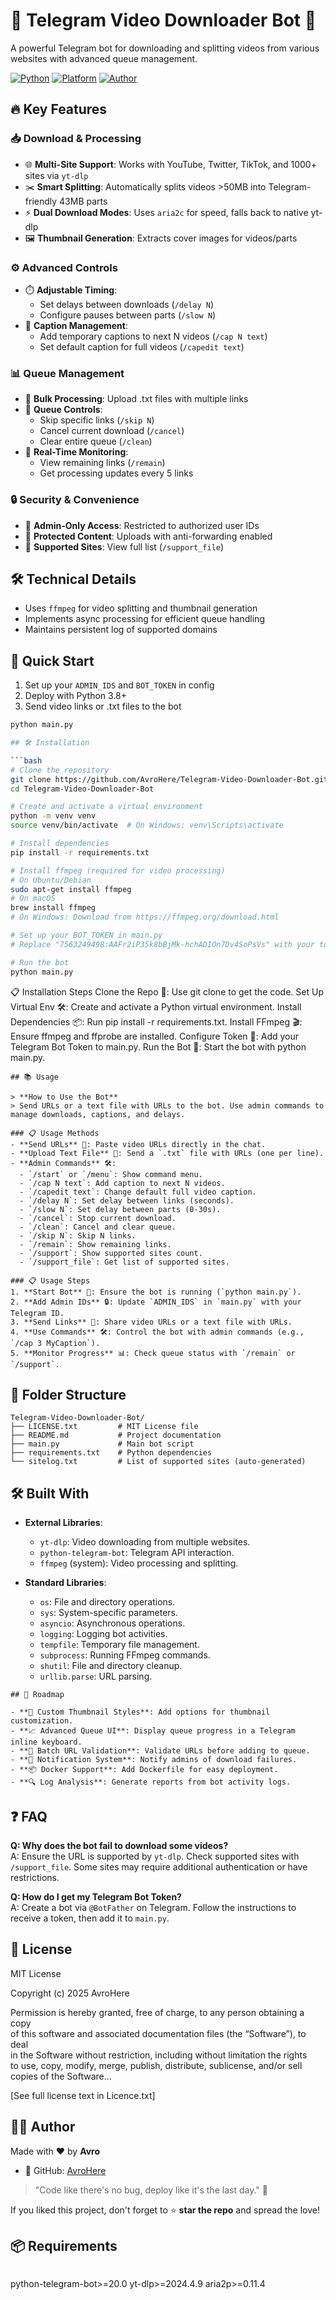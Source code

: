 # 🎥 Telegram Video Downloader Bot 🤖

A powerful Telegram bot for downloading and splitting videos from various websites with advanced queue management.

[![Python](https://img.shields.io/badge/Python-3.8%2B-blue)](https://www.python.org/)
[![Platform](https://img.shields.io/badge/Platform-Linux%20%7C%20Windows-green)](https://www.python.org/downloads/)
[![Author](https://img.shields.io/badge/Author-AvroHere-orange)](https://github.com/AvroHere)

## 🔥 Key Features  

### 📥 Download & Processing  
- 🌐 **Multi-Site Support**: Works with YouTube, Twitter, TikTok, and 1000+ sites via `yt-dlp`  
- ✂️ **Smart Splitting**: Automatically splits videos >50MB into Telegram-friendly 43MB parts  
- ⚡ **Dual Download Modes**: Uses `aria2c` for speed, falls back to native yt-dlp  
- 🖼️ **Thumbnail Generation**: Extracts cover images for videos/parts  

### ⚙️ Advanced Controls  
- ⏱️ **Adjustable Timing**:  
  - Set delays between downloads (`/delay N`)  
  - Configure pauses between parts (`/slow N`)  
- 📝 **Caption Management**:  
  - Add temporary captions to next N videos (`/cap N text`)  
  - Set default caption for full videos (`/capedit text`)  

### 📊 Queue Management  
- 📂 **Bulk Processing**: Upload .txt files with multiple links  
- 🔄 **Queue Controls**:  
  - Skip specific links (`/skip N`)  
  - Cancel current download (`/cancel`)  
  - Clear entire queue (`/clean`)  
- 📡 **Real-Time Monitoring**:  
  - View remaining links (`/remain`)  
  - Get processing updates every 5 links  

### 🔒 Security & Convenience  
- 👑 **Admin-Only Access**: Restricted to authorized user IDs  
- 🔐 **Protected Content**: Uploads with anti-forwarding enabled  
- 📜 **Supported Sites**: View full list (`/support_file`)  

## 🛠️ Technical Details  
- Uses `ffmpeg` for video splitting and thumbnail generation  
- Implements async processing for efficient queue handling  
- Maintains persistent log of supported domains  

## 🚀 Quick Start  
1. Set up your `ADMIN_IDS` and `BOT_TOKEN` in config  
2. Deploy with Python 3.8+  
3. Send video links or .txt files to the bot  

```bash
python main.py

## 🛠️ Installation

```bash
# Clone the repository
git clone https://github.com/AvroHere/Telegram-Video-Downloader-Bot.git
cd Telegram-Video-Downloader-Bot

# Create and activate a virtual environment
python -m venv venv
source venv/bin/activate  # On Windows: venv\Scripts\activate

# Install dependencies
pip install -r requirements.txt

# Install ffmpeg (required for video processing)
# On Ubuntu/Debian
sudo apt-get install ffmpeg
# On macOS
brew install ffmpeg
# On Windows: Download from https://ffmpeg.org/download.html

# Set up your BOT_TOKEN in main.py
# Replace "7563249498:AAFr2iP35k8bBjMk-hchADIOn7Dv4SoPsVs" with your token

# Run the bot
python main.py
```

📋 Installation Steps
Clone the Repo 🐑: Use git clone to get the code.
Set Up Virtual Env 🛠️: Create and activate a Python virtual environment.
Install Dependencies 📦: Run pip install -r requirements.txt.
Install FFmpeg 🎬: Ensure ffmpeg and ffprobe are installed.
Configure Token 🔑: Add your Telegram Bot Token to main.py.
Run the Bot 🚀: Start the bot with python main.py.


```🧠 Usage
## 📚 Usage

> **How to Use the Bot**  
> Send URLs or a text file with URLs to the bot. Use admin commands to manage downloads, captions, and delays.

### 📋 Usage Methods
- **Send URLs** 🔗: Paste video URLs directly in the chat.
- **Upload Text File** 📄: Send a `.txt` file with URLs (one per line).
- **Admin Commands** 🛠️:
  - `/start` or `/menu`: Show command menu.
  - `/cap N text`: Add caption to next N videos.
  - `/capedit text`: Change default full video caption.
  - `/delay N`: Set delay between links (seconds).
  - `/slow N`: Set delay between parts (0-30s).
  - `/cancel`: Stop current download.
  - `/clean`: Cancel and clear queue.
  - `/skip N`: Skip N links.
  - `/remain`: Show remaining links.
  - `/support`: Show supported sites count.
  - `/support_file`: Get list of supported sites.

### 📋 Usage Steps
1. **Start Bot** 🚀: Ensure the bot is running (`python main.py`).
2. **Add Admin IDs** 🔒: Update `ADMIN_IDS` in `main.py` with your Telegram ID.
3. **Send Links** 🔗: Share video URLs or a text file with URLs.
4. **Use Commands** 🛠️: Control the bot with admin commands (e.g., `/cap 3 MyCaption`).
5. **Monitor Progress** 📊: Check queue status with `/remain` or `/support`.
```

## 📂 Folder Structure
```
Telegram-Video-Downloader-Bot/
├── LICENSE.txt         # MIT License file
├── README.md           # Project documentation
├── main.py             # Main bot script
├── requirements.txt    # Python dependencies
└── sitelog.txt         # List of supported sites (auto-generated)
```
## 🛠️ Built With

- **External Libraries**:
  - `yt-dlp`: Video downloading from multiple websites.
  - `python-telegram-bot`: Telegram API interaction.
  - `ffmpeg` (system): Video processing and splitting.

- **Standard Libraries**:
  - `os`: File and directory operations.
  - `sys`: System-specific parameters.
  - `asyncio`: Asynchronous operations.
  - `logging`: Logging bot activities.
  - `tempfile`: Temporary file management.
  - `subprocess`: Running FFmpeg commands.
  - `shutil`: File and directory cleanup.
  - `urllib.parse`: URL parsing.
```
## 🚀 Roadmap

- **🎨 Custom Thumbnail Styles**: Add options for thumbnail customization.
- **📈 Advanced Queue UI**: Display queue progress in a Telegram inline keyboard.
- **🔗 Batch URL Validation**: Validate URLs before adding to queue.
- **🔔 Notification System**: Notify admins of download failures.
- **📦 Docker Support**: Add Dockerfile for easy deployment.
- **🔍 Log Analysis**: Generate reports from bot activity logs.
```

## ❓ FAQ

**Q: Why does the bot fail to download some videos?**  
A: Ensure the URL is supported by `yt-dlp`. Check supported sites with `/support_file`. Some sites may require additional authentication or have restrictions.

**Q: How do I get my Telegram Bot Token?**  
A: Create a bot via `@BotFather` on Telegram. Follow the instructions to receive a token, then add it to `main.py`.

## 📄 License

MIT License

Copyright (c) 2025 AvroHere

Permission is hereby granted, free of charge, to any person obtaining a copy  
of this software and associated documentation files (the “Software”), to deal  
in the Software without restriction, including without limitation the rights  
to use, copy, modify, merge, publish, distribute, sublicense, and/or sell  
copies of the Software...

[See full license text in Licence.txt]

## 👨‍💻 Author

Made with ❤️ by **Avro**

- 🔗 GitHub: [AvroHere](https://github.com/AvroHere)

> "Code like there's no bug, deploy like it's the last day." 🚀

If you liked this project, don't forget to ⭐ **star the repo** and spread the love!

## 📦 Requirements

```
```
python-telegram-bot>=20.0
yt-dlp>=2024.4.9
aria2p>=0.11.4
```

